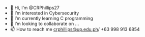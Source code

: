 - 👋 Hi, I’m @CRPhillips27
- 👀 I’m interested in Cybersecurity
- 🌱 I’m currently learning C programming
- 💞️ I’m looking to collaborate on ...
- 📫 How to reach me crphillips@up.edu.ph/ +63 998 913 6854

<!---
CRPhillips27/CRPhillips27 is a ✨ special ✨ repository because its `README.md` (this file) appears on your GitHub profile.
You can click the Preview link to take a look at your changes.
--->

